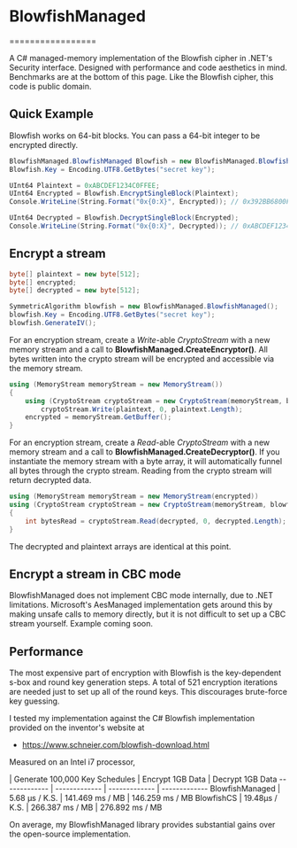 # BlowfishManaged
=================

A C# managed-memory implementation of the Blowfish cipher in .NET's Security interface.
Designed with performance and code aesthetics in mind. Benchmarks are at the bottom of this page.
Like the Blowfish cipher, this code is public domain.

## Quick Example

Blowfish works on 64-bit blocks. You can pass a 64-bit integer to be encrypted directly.

```C#
BlowfishManaged.BlowfishManaged Blowfish = new BlowfishManaged.BlowfishManaged();
Blowfish.Key = Encoding.UTF8.GetBytes("secret key");

UInt64 Plaintext = 0xABCDEF1234C0FFEE;
UInt64 Encrypted = Blowfish.EncryptSingleBlock(Plaintext);
Console.WriteLine(String.Format("0x{0:X}", Encrypted)); // 0x392BB6800FB73753

UInt64 Decrypted = Blowfish.DecryptSingleBlock(Encrypted);
Console.WriteLine(String.Format("0x{0:X}", Decrypted)); // 0xABCDEF1234C0FFEE
```

## Encrypt a stream

```C#
byte[] plaintext = new byte[512];
byte[] encrypted;
byte[] decrypted = new byte[512];

SymmetricAlgorithm blowfish = new BlowfishManaged.BlowfishManaged();
blowfish.Key = Encoding.UTF8.GetBytes("secret key");
blowfish.GenerateIV();
```

For an encryption stream, create a *Write*-able *CryptoStream* with a new memory stream and a call to **BlowfishManaged.CreateEncryptor()**.
All bytes written into the crypto stream will be encrypted and accessible via the memory stream.

```C#
using (MemoryStream memoryStream = new MemoryStream())
{
    using (CryptoStream cryptoStream = new CryptoStream(memoryStream, blowfish.CreateEncryptor(), CryptoStreamMode.Write))
        cryptoStream.Write(plaintext, 0, plaintext.Length);
    encrypted = memoryStream.GetBuffer();
}
```

For an encryption stream, create a *Read*-able *CryptoStream* with a new memory stream and a call to **BlowfishManaged.CreateDecryptor()**.
If you instantiate the memory stream with a byte array, it will automatically funnel all bytes through the crypto stream. Reading from the crypto stream will return decrypted data.

```C#
using (MemoryStream memoryStream = new MemoryStream(encrypted))
using (CryptoStream cryptoStream = new CryptoStream(memoryStream, blowfish.CreateDecryptor(), CryptoStreamMode.Read))
{
    int bytesRead = cryptoStream.Read(decrypted, 0, decrypted.Length);
}
```

The decrypted and plaintext arrays are identical at this point.

## Encrypt a stream in CBC mode

BlowfishManaged does not implement CBC mode internally, due to .NET limitations.
Microsoft's AesManaged implementation gets around this by making unsafe calls to memory directly, but it is not difficult to set up a CBC stream yourself.
Example coming soon.

## Performance

The most expensive part of encryption with Blowfish is the key-dependent s-box and round key generation steps. A total of 521 encryption iterations are needed just to set up all of the round keys. This discourages brute-force key guessing.

I tested my implementation against the C# Blowfish implementation provided on the inventor's website at
* https://www.schneier.com/blowfish-download.html

Measured on an Intel i7 processor,

 | Generate 100,000 Key Schedules  | Encrypt 1GB Data | Decrypt 1GB Data
------------- | ------------- | ------------- | -------------
BlowfishManaged  | 5.68 μs / K.S. | 141.469 ms / MB | 146.259 ms / MB
BlowfishCS  | 19.48μs / K.S. | 266.387 ms / MB | 276.892 ms / MB

On average, my BlowfishManaged library provides substantial gains over the open-source implementation.

